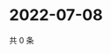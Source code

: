 # 2022-07-08

共 0 条

<!-- BEGIN WEIBO -->
<!-- 最后更新时间 Fri Jul 08 2022 13:22:21 GMT+0800 (China Standard Time) -->

<!-- END WEIBO -->
